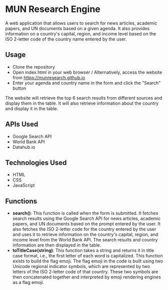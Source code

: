 # MUN Research Engine
A web application that allows users to search for news articles, academic papers, and UN documents based on a given agenda. It also provides information on a country's capital, region, and income level based on the ISO 2-letter code of the country name entered by the user.

## Usage
- Clone the repository
- Open index.html in your web browser / Alternatively, access the website from https://munresearch.github.io
- Enter your agenda and country name in the form and click the "Search" button

The website will retrieve the top 6 search results from different sources and display them in the table. It will also retrieve information about the country and display it in the table.

## APIs Used
- Google Search API
- World Bank API
- Datahub.io

## Technologies Used
- HTML
- CSS
- JavaScript

## Functions
- <b>search()</b>: This function is called when the form is submitted. It fetches search results using the Google Search API for news articles, academic papers, and UN documents based on the prompt entered by the user. It also fetches the ISO 2-letter code for the country entered by the user and uses it to retrieve information on the country's capital, region, and income level from the World Bank API. The search results and country information are then displayed in the table.
- <b>toTitleCase(string)</b>: This function takes a string and returns it in title case format, i.e., the first letter of each word is capitalized. This function exists to build the flag emoji. The flag emoji in the code is built using two Unicode regional indicator symbols, which are represented by two letters of the ISO 2-letter code of that country. These two symbols are then concatenated together and interpreted by emoji rendering engines as a flag emoji.
